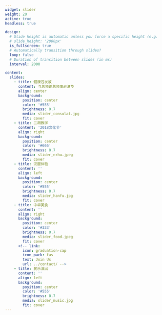 ```yaml
---
widget: slider
weight: 20
active: true
headless: true

design:
  # Slide height is automatic unless you force a specific height (e.g. '400px')
  # slide_height: '2000px'
  is_fullscreen: true
  # Automatically transition through slides?
  loop: false
  # Duration of transition between slides (in ms)
  interval: 2000

content:
  slides:
    - title: 健康包发放
      content: 与总领馆总领事赵清华
      align: center
      background:
        position: center
        color: '#555'
        brightness: 0.7
        media: slider_consulat.jpg
        fit: cover
    - title: 二胡教学
      content: '2018文化节'
      align: right
      background:
        position: center
        color: '#666'
        brightness: 0.7
        media: slider_erhu.jpeg
        fit: cover
    - title: 汉服体验
      content: ''
      align: left
      background:
        position: center
        color: '#555'
        brightness: 0.7
        media: slider_hanfu.jpg
        fit: cover
    - title: 中华美食
      content: ''
      align: right
      background:
        position: center
        color: '#333'
        brightness: 0.7
        media: slider_food.jpeg
        fit: cover
      <!-- link:
        icon: graduation-cap
        icon_pack: fas
        text: Join Us
        url: ../contact/ -->
    - title: 民乐演出
      content: ''
      align: left
      background:
        position: center
        color: '#555'
        brightness: 0.7
        media: slider_music.jpg
        fit: cover
---
```

